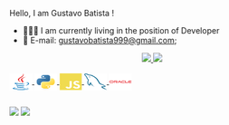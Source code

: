 Hello, I am Gustavo Batista !

- 👨🏻‍💻  I am currently living in the position of Developer 
- 📧  E-mail: gustavobatista999@gmail.com;

<div align="center">
  <a href="https://github.com/MandyFernades">
  <img height="180em" src="https://github-readme-stats.vercel.app/api?username=Gutizal&show_icons=true&theme=dark&include_all_commits=true&count_private=true"/>
  <img height="180em" src="https://github-readme-stats.vercel.app/api/top-langs/?username=Gutizal&layout=compact&langs_count=7&theme=dracula"/>
</div>
  
  <div style="display: inline_block"><br>
  <img align="center" alt="java-original" height="30" width="40" src="https://raw.githubusercontent.com/devicons/devicon/master/icons/java/java-original.svg">
  <img align="center" alt="Python" height="30" width="40" src="https://raw.githubusercontent.com/devicons/devicon/master/icons/python/python-original.svg">
  <img align="center" alt="Js" height="30" width="40" src="https://raw.githubusercontent.com/devicons/devicon/master/icons/javascript/javascript-plain.svg">
  <img align="center" alt="Mysql" height="30" width="40" src="https://raw.githubusercontent.com/devicons/devicon/master/icons/mysql/mysql-plain.svg">
  <img align="center" alt="Oracle" height="30" width="40" src="https://raw.githubusercontent.com/devicons/devicon/master/icons/oracle/oracle-original.svg">



</div>
  
  ##
  
  <div> 
  <a href = "mailto: gustavobatista999@gmail.com"><img src="https://img.shields.io/badge/Gmail-D14836?style=for-the-badge&logo=gmail&logoColor=white" target="white"></a>
  <a href="https://www.linkedin.com/in/gustavo-batista-3078711a3/" target="_blank"><img src="https://img.shields.io/badge/-LinkedIn-%230077B5?style=for-the-badge&logo=linkedin&logoColor=re" target="_blank"></a> 
 

</div>
 
